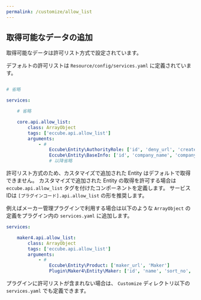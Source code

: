 ```yaml
---
permalink: /customize/allow_list
---
```


## 取得可能なデータの追加

取得可能なデータは許可リスト方式で設定されています。

デフォルトの許可リストは `Resource/config/services.yaml` に定義されています。

```yaml

# 省略

services:

    # 省略

    core.api.allow_list:
        class: ArrayObject
        tags: ['eccube.api.allow_list']
        arguments:
            - #
                Eccube\Entity\AuthorityRole: ['id', 'deny_url', 'create_date', 'update_date', 'Authority', 'Creator']
                Eccube\Entity\BaseInfo: ['id', 'company_name', 'company_kana', 'postal_code', 'addr01', 'addr02', ... ]
                # 以降省略
```

許可リスト方式のため、カスタマイズで追加された Entity はデフォルトで取得できません。
カスタマイズで追加された Entity の取得を許可する場合は `eccube.api.allow_list` タグを付けたコンポーネントを定義します。
サービスIDは `[プラグインコード].api.allow_list` の形を推奨します。

例えばメーカー管理プラグインで利用する場合は以下のような `ArrayObject` の定義をプラグイン内の `services.yaml` に追加します。

```yaml
services:

    maker4.api.allow_list:
        class: ArrayObject
        tags: ['eccube.api.allow_list']
        arguments:
            - #
                Eccube\Entity\Product: ['maker_url', 'Maker']
                Plugin\Maker4\Entity\Maker: ['id', 'name', 'sort_no', 'create_date', 'update_date']
```

プラグインに許可リストが含まれない場合は、 `Customize` ディレクトリ以下の `services.yaml` でも定義できます。
